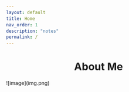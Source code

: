 ```yaml
---
layout: default
title: Home
nav_order: 1
description: "notes"
permalink: /
---
```


<center><h1> About Me </h1></center>
![image](img.png)

